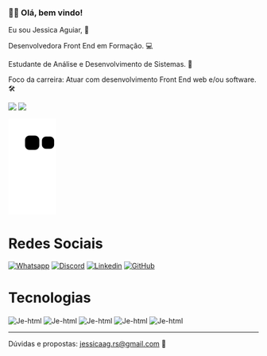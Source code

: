 ### 👧🏾 Olá, bem vindo!

Eu sou Jessica Aguiar, 🤩

Desenvolvedora Front End em Formação. 💻

Estudante de Análise e Desenvolvimento de Sistemas. 📗

Foco da carreira: Atuar com desenvolvimento Front End web e/ou software. 🛠️

<div>
  
   <img height="180em" src="https://github-readme-stats.vercel.app/api?username=jessicaagrs&show_icons=true&theme=synthwave"/>
   <img height="180em" src="https://github-readme-stats.vercel.app/api/top-langs/?username=jessicaagrs&layout=compact&theme=synthwave"/>
   <p dir="auto"><a target="_blank" rel="noopener noreferrer" href="https://github.com/jessicaagrs/jessicaagrs/blob/output/github-contribution-grid-snake.svg"><img      src="https://github.com/rafaballerini/rafaballerini/raw/output/github-contribution-grid-snake.svg" alt="Snake animation" style="max-width: 100%;"></a></p>
  
  </div>
  
  # Redes Sociais
  
  [![Whatsapp](https://img.shields.io/badge/WhatsApp-25D366?style=for-the-badge&logo=whatsapp&logoColor=white)](https://api.whatsapp.com/send?phone=555194252048)
  [![Discord](https://img.shields.io/badge/Discord-7289DA?style=for-the-badge&logo=discord&logoColor=white)](https://discord.com/channels/@JessicaAguiar#1868)
  [![Linkedin](https://img.shields.io/badge/LinkedIn-0077B5?style=for-the-badge&logo=linkedin&logoColor=white)](https://www.linkedin.com/in/jessicaag-rs/)
  [![GitHub](https://img.shields.io/badge/GitHub-100000?style=for-the-badge&logo=github&logoColor=white)](https://github.com/jessicaagrs)
  
  # Tecnologias
  
  <div>
  
  <img align="center" alt="Je-html" height="100" width="70" src="https://cdn.jsdelivr.net/gh/devicons/devicon/icons/html5/html5-original-wordmark.svg"/>
  <img align="center" alt="Je-html" height="100" width="70" src="https://cdn.jsdelivr.net/gh/devicons/devicon/icons/css3/css3-original-wordmark.svg"/>
  <img align="center" alt="Je-html" height="100" width="70" src="https://cdn.jsdelivr.net/gh/devicons/devicon/icons/javascript/javascript-original.svg"/>
  <img align="center" alt="Je-html" height="100" width="70" src="https://cdn.jsdelivr.net/gh/devicons/devicon/icons/github/github-original-wordmark.svg"/>
  <img align="center" alt="Je-html" height="100" width="70" src="https://cdn.jsdelivr.net/gh/devicons/devicon/icons/vscode/vscode-original-wordmark.svg"/>

 
  </div>
  
 ----------------------------------------------------
  Dúvidas e propostas: jessicaag.rs@gmail.com 📧

 
